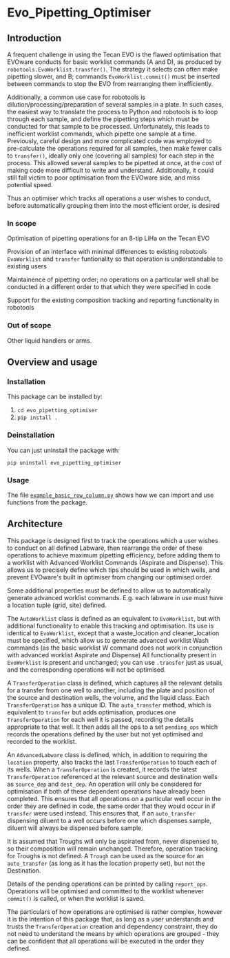 # Evo_Pipetting_Optimiser

## Introduction
A frequent challenge in using the Tecan EVO is the flawed optimisation that EVOware conducts for basic worklist commands (A and D),
as produced by `robotools.EvoWorklist.transfer()`. The strategy it selects can often make pipetting slower, and B; commands 
`EvoWorklist.commit()` must be inserted between commands to stop the EVO from rearranging them inefficiently.

Additionally, a common use case for robotools is dilution/processing/preparation of several samples in a plate. In such cases,
the easiest way to translate the process to Python and robotools is to loop through each sample, and define the pipetting steps which 
must be conducted for that sample to be processed. Unfortunately, this leads to inefficient worklist commands, which pipette one sample at
a time. Previously, careful design and more complicated code was employed to pre-calculate the operations required for all samples,
then make fewer calls to `transfer()`, ideally only one (covering all samples) for each step in the process. This allowed several samples to
be pipetted at once, at the cost of making code more difficult to write and understand. Additionally, it could still fall victim to poor
optimisation from the EVOware side, and miss potential speed.

Thus an optimiser which tracks all operations a user wishes to conduct, before automatically grouping them into the most efficient order,
is desired

### In scope
Optimisation of pipetting operations for an 8-tip LiHa on the Tecan EVO

Provision of an interface with minimal differences to existing robotools `EvoWorklist` and `transfer` funtionality so that operation is
understandable to existing users

Maintainence of pipetting order; no operations on a particular well shall be conducted in a different order to that which they were specified in code

Support for the existing composition tracking and reporting functionality in robotools

### Out of scope
Other liquid handlers or arms.

## Overview and usage

### Installation

This package can be installed by:

1. `cd evo_pipetting_optimiser`
2. `pip install .`

### Deinstallation

You can just uninstall the package with:
 ```
 pip uninstall evo_pipetting_optimiser
 ```

### Usage

The file  [`example_basic_row_column.py`](examples/example_basic_row_column.py) shows how we can import and use functions from the package.


## Architecture
This package is designed first to track the operations which a user wishes to conduct on all defined Labware, then rearrange the order of these operations
to achieve maximum pipetting efficiency, before adding them to a worklist with Advanced Worklist Commands (Aspirate and Dispense). This allows us to 
precisely define which tips should be used in which wells, and prevent EVOware's built in optimiser from changing our optimised order.

Some additional properties must be defined to allow us to automatically generate advanced worklist commands. E.g. each labware in use must have a location tuple
(grid, site) defined.

The `AutoWorklist` class is defined as an equivalent to `EvoWorklist`, but with additional functionality to enable this tracking and optimisation. Its use is identical to
`EvoWorklist`, except that a waste_location and cleaner_location must be specified, which allow us to generate advanced worklist Wash commands (as the basic worklist W command does not work in conjunction with advanced worklist Aspirate and Dispense) All functionality present in `EvoWorklist` is present and unchanged; you can use `.transfer` just as usual, and the corresponding operations will not be optimised.

A `TransferOperation` class is defined, which captures all the relevant details for a transfer from one well to another, including the plate and position of the source
and destination wells, the volume, and the liquid class. Each `TransferOperation` has a unique ID. The `auto_transfer` method, which is equivalent to `transfer` but adds optimisation, produces one `TransferOperation` for each well it is passed, recording the details appropriate to that well. It then adds all the ops to a set `pending_ops` which records the operations defined by the user but not yet optimised and recorded to the worklist.

An `AdvancedLabware` class is defined, which, in addition to requiring the `location` property, also tracks the last `TransferOperation` to touch each of its wells.
When a `TransferOperation` is created, it records the latest `TransferOperation` referenced at the relevant source and destination wells as `source_dep` and `dest_dep`. An operation will only be considered for optimisation if both of these dependent operations have already been completed. This ensures that all operations on a particular well occur in the order they are defined in code, the same order that they would occur in if `transfer` were used instead. This ensures that, if an `auto_transfer` dispensing diluent to a well occurs before one which dispenses sample, diluent will always be dispensed before sample.

It is assumed that Troughs will only be aspirated from, never dispensed to, so their composition will remain unchanged. Therefore, operation tracking for Troughs is not defined. A `Trough` can be used as the source for an `auto_transfer` (as long as it has the location property set), but not the Destination.

Details of the pending operations can be printed by calling `report_ops`. Operations will be optimised and committed to the worklist whenever `commit()` is called, or when the worklist is saved.

The particulars of how operations are optimised is rather complex, however it is the intention of this package that, as long as a user understands and trusts the `TransferOperation` creation and dependency constraint, they do not need to understand the means by which operations are grouped - they can be confident that all operations will be executed in the order they defined.

